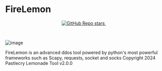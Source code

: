 # FireLemon

<p align='center'>
 <a
  <a href="#">
  <img alt="GitHub Repo stars" src="https://img.shields.io/github/stars/Pastlecry/FireLemon-README.md-Profile?style=for-the-badge">
</a>&nbsp;&nbsp;
</p>

<br />

![image](https://github.com/Pastlecry/FireLemon/assets/93829550/6518cd55-ca20-4d60-8113-3a33363032ce)

FireLemon is an advanced ddos tool powered by python's most powerful frameworks such as Scapy, requests, socket and socks
Copyright 2024 Pastlecry 
Lemonade Tool v2.0.0

